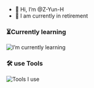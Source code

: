 - 👋 Hi, I’m @Z-Yun-H 
- 👀 I am currently in retirement  
### ⏳Currently learning  
![I’m currently learning](https://skillicons.dev/icons?i=nodejs,deno,javascript,typescript,rust,golang,php,python,electron,tauri,tailwind,react,next,vue,nuxt)  
### 🛠️ use Tools
![Tools I use](https://skillicons.dev/icons?i=vscode,vite,webpack,git,github,discord)

